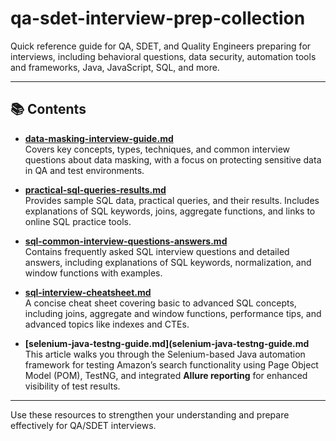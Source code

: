# qa-sdet-interview-prep-collection

Quick reference guide for QA, SDET, and Quality Engineers preparing for interviews, including behavioral questions, data security, automation tools and frameworks, Java, JavaScript, SQL, and more.

---

## 📚 Contents

- **[data-masking-interview-guide.md](data-masking-interview-guide.md)**  
  Covers key concepts, types, techniques, and common interview questions about data masking, with a focus on protecting sensitive data in QA and test environments.

- **[practical-sql-queries-results.md](practical-sql-queries-results.md)**  
  Provides sample SQL data, practical queries, and their results. Includes explanations of SQL keywords, joins, aggregate functions, and links to online SQL practice tools.

- **[sql-common-interview-questions-answers.md](sql-common-interview-questions-answers.md)**  
  Contains frequently asked SQL interview questions and detailed answers, including explanations of SQL keywords, normalization, and window functions with examples.

- **[sql-interview-cheatsheet.md](sql-interview-cheatsheet.md)**  
  A concise cheat sheet covering basic to advanced SQL concepts, including joins, aggregate and window functions, performance tips, and advanced topics like indexes and CTEs.

- **[selenium-java-testng-guide.md](selenium-java-testng-guide.md**  
  This article walks you through the Selenium-based Java automation framework for testing Amazon’s search functionality using Page Object Model (POM), TestNG, and integrated **Allure reporting** for enhanced visibility of test results.

---

Use these resources to strengthen your understanding and prepare effectively for QA/SDET interviews.